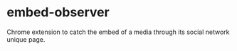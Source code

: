 # embed-observer
Chrome extension to catch the embed of a media through its social network unique page.
